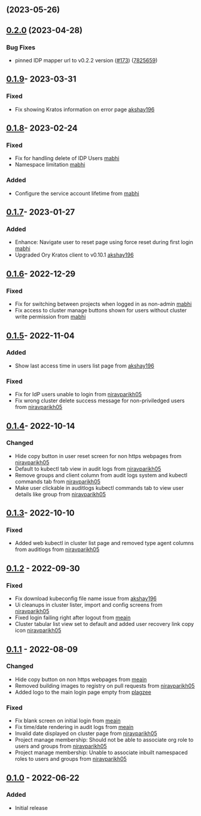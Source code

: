 ## [](https://github.com/paralus/relay/compare/v0.2.0...v) (2023-05-26)

## [0.2.0](https://github.com/paralus/dashboard/compare/v0.1.9...v0.2.0) (2023-04-28)


### Bug Fixes

* pinned IDP mapper url to v0.2.2 version ([#173](https://github.com/paralus/dashboard/issues/173)) ([7825659](https://github.com/paralus/dashboard/commit/78256593361397a2a0703922b4952dee8053166f))

## [0.1.9]- 2023-03-31
### Fixed
- Fix showing Kratos information on error page [akshay196](https://github.com/akshay196)

## [0.1.8]- 2023-02-24
### Fixed
- Fix for handling delete of IDP Users [mabhi](https://github.com/mabhi)
- Namespace limitation [mabhi](https://github.com/mabhi)

### Added
-  Configure the service account lifetime from [mabhi](https://github.com/mabhi)

## [0.1.7]- 2023-01-27
### Added
- Enhance: Navigate user to reset page using force reset during first login [mabhi](https://github.com/mabhi)
- Upgraded Ory Kratos client to v0.10.1 [akshay196](https://github.com/akshay196)


## [0.1.6]- 2022-12-29
### Fixed
- Fix for switching between projects when logged in as non-admin [mabhi](https://github.com/mabhi)
- Fix access to cluster manage buttons shown for users without cluster write permission from [mabhi](https://github.com/mabhi)

## [0.1.5]- 2022-11-04
### Added
- Show last access time in users list page from [akshay196](https://github.com/akshay196)

### Fixed
- Fix for IdP users unable to login from [niravparikh05](https://github.com/niravparikh05)
- Fix wrong cluster delete success message for non-priviledged users from [niravparikh05](https://github.com/niravparikh05)

## [0.1.4]- 2022-10-14
### Changed
- Hide copy button in user reset screen for non https webpages from [niravparikh05](https://github.com/niravparikh05)
- Default to kubectl tab view in audit logs from [niravparikh05](https://github.com/niravparikh05)
- Remove groups and client column from audit logs system and kubectl commands tab from [niravparikh05](https://github.com/niravparikh05)
- Make user clickable in auditlogs kubectl commands tab to view user details like group from [niravparikh05](https://github.com/niravparikh05)

## [0.1.3]- 2022-10-10
### Fixed
- Added web kubectl in cluster list page and removed type agent columns from auditlogs from [niravparikh05](https://github.com/niravparikh05)

## [0.1.2] - 2022-09-30
### Fixed
- Fix download kubeconfig file name issue from [akshay196](https://github.com/akshay196)
- Ui cleanups in cluster lister, import and config screens from [niravparikh05](https://github.com/niravparikh05)
- Fixed login failing right after logout from [meain](https://github.com/meain)
- Cluster tabular list view set to default and added user recovery link copy icon [niravparikh05](https://github.com/niravparikh05)

## [0.1.1] - 2022-08-09
### Changed
- Hide copy button on non https webpages from [meain](https://github.com/meain)
- Removed building images to registry on pull requests from [niravparikh05](https://github.com/niravparikh05)
- Added logo to the main login page empty from [plagzee](https://github.com/plagzee)

### Fixed
- Fix blank screen on initial login from [meain](https://github.com/meain)
- Fix time/date rendering in audit logs from [meain](https://github.com/meain)
- Invalid date displayed on cluster page from [niravparikh05](https://github.com/niravparikh05)
- Project manage membership: Should not be able to associate org role to users and groups from [niravparikh05](https://github.com/niravparikh05)
- Project manage membership: Unable to associate inbuilt namespaced roles to users and groups from [niravparikh05](https://github.com/niravparikh05)

## [0.1.0] - 2022-06-22
### Added
- Initial release

[0.2.0]: https://github.com/paralus/dashboard/compare/v0.1.9...v0.2.0
[0.1.9]: https://github.com/paralus/dashboard/compare/v0.1.8...v0.1.9
[0.1.8]: https://github.com/paralus/dashboard/compare/v0.1.7...v0.1.8
[0.1.7]: https://github.com/paralus/dashboard/compare/v0.1.6...v0.1.7
[0.1.6]: https://github.com/paralus/dashboard/compare/v0.1.5...v0.1.6
[0.1.5]: https://github.com/paralus/dashboard/compare/v0.1.4...v0.1.5
[0.1.4]: https://github.com/paralus/dashboard/compare/v0.1.3...v0.1.4
[0.1.3]: https://github.com/paralus/dashboard/compare/v0.1.2...v0.1.3
[0.1.2]: https://github.com/paralus/dashboard/compare/v0.1.1...v0.1.2
[0.1.1]: https://github.com/paralus/dashboard/compare/v0.1.1...v0.1.0
[0.1.0]: https://github.com/paralus/dashboard/releases/tag/v0.1.0
